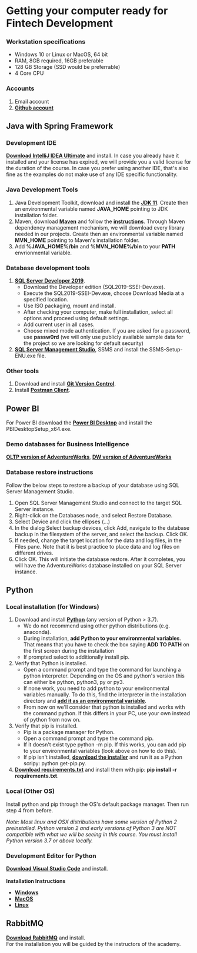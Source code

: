 # Getting your computer ready for Fintech Development

### Workstation specifications
- Windows 10 or Linux or MacOS, 64 bit
- RAM, 8GB required, 16GB preferable
- 128 GB Storage (SSD would be preferrable)
- 4 Core CPU

### Accounts
1. Email account
2. **[Github account](https://github.com/join)**


## Java with Spring Framework

### Development IDE
**[Download IntelliJ IDEA Ultimate](https://www.jetbrains.com/idea/download/#section=windows)** and install. In case you already have it installed and your license has expired, we will provide you a valid license for the duration of the course. In case you prefer using another IDE, that's also fine as the examples do not make use of any IDE specific functionality. 

### Java Development Tools
1. Java Development Toolkit, download and install the **[JDK 11](https://adoptium.net/)**. Create then an environmental variable named **JAVA_HOME** pointing to JDK installation folder.
2. Maven, download **[Maven](https://maven.apache.org/download.cgi)** and follow the **[instructions](https://maven.apache.org/install.html)**. Through Maven dependency management mechanism, we will download every library needed in our projects.  Create then an environmental variable named **MVN_HOME** pointing to Maven's installation folder.
3. Add **%JAVA_HOME%/bin** and **%MVN_HOME%/bin** to your **PATH** envrionmental variable.

### Database development tools
1. **[SQL Server Developer 2019](https://www.microsoft.com/en-us/sql-server/sql-server-downloads)**.
    -	Download the Developer edition (SQL2019-SSEI-Dev.exe).
    -	Execute the SQL2019-SSEI-Dev.exe, choose Download Media at a specified location.
    -	Use ISO packaging, mount and install.
    -	After checking your computer, make full installation, select all options and proceed using default settings.
    -	Add current user in all cases.
    -	Choose mixed mode authentication. If you are asked for a password, use **passw0rd** (we will only use publicly available sample data for the project so we are looking for default security)
2. **[SQL Server Management Studio](https://docs.microsoft.com/en-us/sql/ssms/download-sql-server-management-studio-ssms)**, SSMS and install the SSMS-Setup-ENU.exe file.

### Other tools
1. Download and install **[Git Version Control](https://git-scm.com/downloads)**.
2. Install **[Postman Client](https://www.postman.com/downloads/)**.

## Power BI
For Power BI download the **[Power BI Desktop](https://powerbi.microsoft.com/en-us/desktop/)** and install the PBIDesktopSetup_x64.exe.

### Demo databases for Business Intelligence
**[OLTP version of AdventureWorks](https://github.com/Microsoft/sql-server-samples/releases/download/adventureworks/AdventureWorks2012.bak)**, **[DW version of AdventureWorks](https://github.com/Microsoft/sql-server-samples/releases/download/adventureworks/AdventureWorksDW2012.bak)**

### Database restore instructions
Follow the below steps to restore a backup of your database using SQL Server Management Studio.
1.	Open SQL Server Management Studio and connect to the target SQL Server instance.
2.	Right-click on the Databases node, and select Restore Database.
3.	Select Device and click the ellipses (...)
4.	In the dialog Select backup devices, click Add, navigate to the database backup in the filesystem of the server, and select the backup. Click OK.
5.	If needed, change the target location for the data and log files, in the Files pane. Note that it is best practice to place data and log files on different drives.
6.	Click OK. This will initiate the database restore. After it completes, you will have the AdventureWorks database installed on your SQL Server instance.

## Python
### Local installation (for Windows)
1.	Download and install **[Python](https://www.python.org/downloads/)** (any version of Python > 3.7).
    - We do not recommend using other python distributions (e.g. anaconda).
    - During installation, **add Python to your environmental variables**. That means that you have to check the box saying **ADD TO PATH** on the first screen during the installation
    - If prompted select to additionally install pip.
2.	Verify that Python is installed.
    - Open a command prompt and type the command for launching a python interpreter. Depending on the OS and python's version this can either be python, python3, py or py3.
    - If none work, you need to add python to your environmental variables manually. To do this, find the interpreter in the installation directory and **[add it as an environmental variable](https://www.computerhope.com/issues/ch000549.htm)**.
    - From now on we'll consider that python is installed and works with the command python. If this differs in your PC, use your own instead of python from now on.
3.	Verify that pip is installed.
    - Pip is a package manager for Python.
    - Open a command prompt and type the command pip.
    - If it doesn't exist type python -m pip. If this works, you can add pip to your environmental variables (look above on how to do this). `
    - If pip isn't installed, **[download the installer](https://bootstrap.pypa.io/get-pip.py)** and run it as a Python scripy: python get-pip.py.
4.	**[Download requirements.txt](https://github.com/codehub-learn/development-environment-setup/blob/main/requirements.txt)** and install them with pip: **pip install -r requirements.txt**.

### Local (Other OS)
Install python and pip through the OS's default package manager. Then run step 4 from before.  

*Note: Most linux and OSX distributions have some version of Python 2 preinstalled. Python version 2 and early versions of Python 3 are NOT compatible with what we will be seeing in this course. You must install Python version 3.7 or above locally.*

### Development Editor for Python
**[Download Visual Studio Code](https://code.visualstudio.com/)** and install.  
&nbsp;   
**Installation Instructions**
- **[Windows](https://code.visualstudio.com/docs/setup/windows)**
- **[MacOS](https://code.visualstudio.com/docs/setup/mac)**
- **[Linux](https://code.visualstudio.com/docs/setup/linux)**

## RabbitMQ
**[Download RabbitMQ](https://www.rabbitmq.com/download.html)** and install.  
For the installation you will be guided by the instructors of the academy. 



